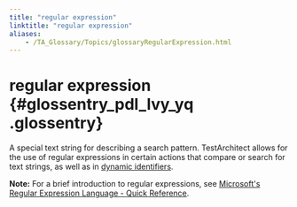 ```yaml
--- 
title: "regular expression"
linktitle: "regular expression"
aliases: 
    - /TA_Glossary/Topics/glossaryRegularExpression.html
---
```

# regular expression {#glossentry_pdl_lvy_yq .glossentry}

A special text string for describing a search pattern. TestArchitect allows for the use of regular expressions in certain actions that compare or search for text strings, as well as in [dynamic identifiers](glossaryDynamicIdentifier.html).

**Note:** For a brief introduction to regular expressions, see [Microsoft's Regular Expression Language - Quick Reference](https://msdn.microsoft.com/en-us/library/az24scfc(v=vs.110).aspx).


